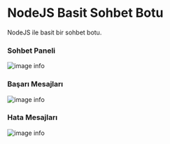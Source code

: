 # NodeJS Basit Sohbet Botu
NodeJS ile basit bir sohbet botu. 

### Sohbet Paneli
![image info](https://i.hizliresim.com/1qp5oi8.jpg)
### Başarı Mesajları
![image info](https://i.hizliresim.com/eb1qljl.jpg)
### Hata Mesajları
![image info](https://i.hizliresim.com/kelv5o9.jpg)

